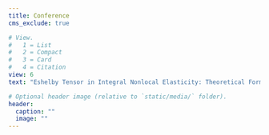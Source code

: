 ```yaml
---
title: Conference
cms_exclude: true

# View.
#   1 = List
#   2 = Compact
#   3 = Card
#   4 = Citation
view: 6
text: "Eshelby Tensor in Integral Nonlocal Elasticity: Theoretical Formulation and Numerical Validation, EMI 2022, Baltimore, MD"

# Optional header image (relative to `static/media/` folder).
header:
  caption: ""
  image: ""
---
```

